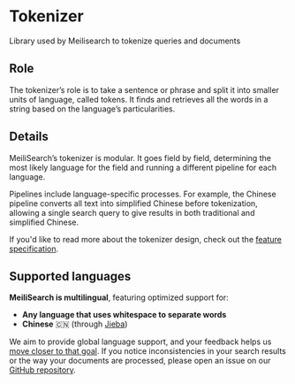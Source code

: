 # Tokenizer
Library used by Meilisearch to tokenize queries and documents

## Role

The tokenizer’s role is to take a sentence or phrase and split it into smaller units of language, called tokens. It finds and retrieves all the words in a string based on the language’s particularities.  

## Details

MeiliSearch’s tokenizer is modular. It goes field by field, determining the most likely language for the field and running a different pipeline for each language.

Pipelines include language-specific processes. For example, the Chinese pipeline converts all text into simplified Chinese before tokenization, allowing a single search query to give results in both traditional and simplified Chinese.

If you'd like to read more about the tokenizer design, check out the [feature specification](https://github.com/meilisearch/specifications/blob/master/text/0001-script-based-tokenizer.md).

## Supported languages

**MeiliSearch is multilingual**, featuring optimized support for:

- **Any language that uses whitespace to separate words**
- **Chinese** 🇨🇳 (through [Jieba](https://github.com/messense/jieba-rs))

We aim to provide global language support, and your feedback helps us [move closer to that goal](https://docs.meilisearch.com/guides/advanced_guides/tokenization.html#language-support). If you notice inconsistencies in your search results or the way your documents are processed, please open an issue on our [GitHub repository](https://github.com/meilisearch/MeiliSearch/issues/new/choose).

